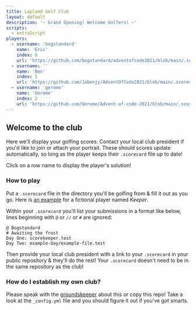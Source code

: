 ```yaml
---
title: Lapland Golf Club
layout: default
description: '~ Grand Opening! Welcome Golfers! ~'
scripts:
  - extraScript
players:
  - username: 'bogstandard'
    name: 'Eric'
    index: 0
    url: 'https://github.com/bogstandard/adventofcode2021/blob/main/.scorecard'
  - username: ''
    name: 'Ben'
    index: 1
    url: 'https://github.com/Jabenjy/AdventOfCode2021/blob/main/.scorecard'
  - username: 'gerome'
    name: 'Gerome'
    index: 2
    url: 'https://github.com/Gerome/Advent-of-code-2021/blob/main/.scorecard'
---
```


## Welcome to the club

Here we'll display your golfing scores. Contact your local club president if you'd like to join or attach your portrait. These should scores update automatically, so long as the player keeps their `.scorecard` file up to date!

Click on a row name to display the player's solution!

### How to play

Put a `.scorecard` file in the directory you'll be golfing from & fill it out as you go. Here is [an example](https://github.com/bogstandard/lapland-golf-club/blob/main/Keeper/.scorecard) for a fictional player named _Keeper_.

Within your `.scorecard` you'll list your submissions in a format like below, lines beginning with `@` or `//` or `#` are ignored:

```
@ Bogstandard
# Awaiting the frost
Day One: scorekeeper.test
Day Two: example-day/example-file.test
```

Then provide your local club president with a link to your `.scorecard` in your public repository & they'll do the rest! Your `.scorecard` doesn't need to be in the same repository as the club!

### How do I establish my own club?

Please speak with the [groundskeeper](https://github.com/bogstandard/) about this or copy this repo! Take a look at the `_config.yml` file and you should figure it out if you've got smarts.
